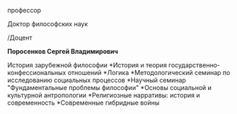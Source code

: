 профессор

Доктор философских наук

/Доцент

**Поросенков Сергей Владимирович**

История зарубежной философии
	*История и теория государственно-конфессиональных отношений
	*Логика
	*Методологический семинар по исследованию социальных процессов
	*Научный семинар "Фундаментальные проблемы философии"
	*Основы социальной и культурной антропологии
	*Религиозные нарративы: история и современность
	*Современные гибридные войны